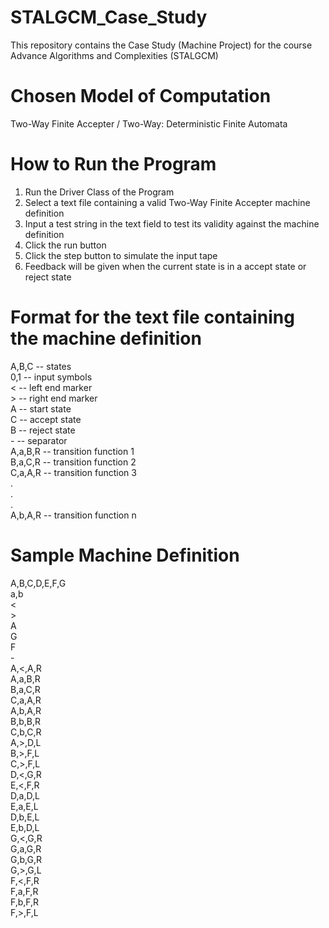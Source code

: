 # STALGCM_Case_Study
This repository contains the Case Study (Machine Project) for the course Advance Algorithms and Complexities (STALGCM)

# Chosen Model of Computation
Two-Way Finite Accepter / Two-Way: Deterministic Finite Automata

# How to Run the Program
1. Run the Driver Class of the Program <br>
2. Select a text file containing a valid Two-Way Finite Accepter machine definition <br>
3. Input a test string in the text field to test its validity against the machine definition <br>
4. Click the run button <br>
5. Click the step button to simulate the input tape <br>
6. Feedback will be given when the current state is in a accept state or reject state <br>

# Format for the text file containing the machine definition
A,B,C    -- states <br>
0,1      -- input symbols <br>
<        -- left end marker <br>
\>        -- right end marker <br>
A        -- start state <br>
C        -- accept state <br>
B        -- reject state <br>
\-        -- separator <br>
A,a,B,R  -- transition function 1 <br>
B,a,C,R  -- transition function 2 <br>
C,a,A,R  -- transition function 3 <br>
   . <br>
   . <br>
   . <br>
A,b,A,R  -- transition function n <br>

# Sample Machine Definition
A,B,C,D,E,F,G <br>
a,b <br>
< <br>
\> <br>
A <br>
G <br>
F <br>
\- <br>
A,<,A,R <br>
A,a,B,R <br>
B,a,C,R <br>
C,a,A,R <br>
A,b,A,R <br>
B,b,B,R <br>
C,b,C,R <br>
A,>,D,L <br>
B,>,F,L <br>
C,>,F,L <br>
D,<,G,R <br>
E,<,F,R <br>
D,a,D,L <br>
E,a,E,L <br>
D,b,E,L <br>
E,b,D,L <br>
G,<,G,R <br>
G,a,G,R <br>
G,b,G,R <br>
G,>,G,L <br>
F,<,F,R <br>
F,a,F,R <br>
F,b,F,R <br>
F,>,F,L <br>
